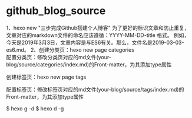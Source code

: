# github_blog_source
1、hexo new "三步完成Github搭建个人博客"
为了更好的标识文章和防止重复，文章对应的markdown文件的命名应该遵循：YYYY-MM-DD-title 格式。
例如，今天是2019年3月3日，文章内容是与ES6有关。那么，文件名是2019-03-03-es6.md。
2、创建分类页：hexo new page categories  
  配置分类页：修改分类页对应的md文件(your-blog/source/categories/index.md)的Front-matter，为其添加type属性  

创建标签页：hexo new page tags

配置标签页：修改标签页对应的md文件(your-blog/source/tags/index.md)的Front-matter，为其添加type属性


$ hexo g -d
$ hexo d -g